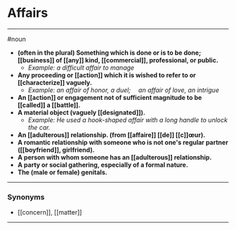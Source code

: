 # Affairs
---
#noun
- **(often in the plural) Something which is done or is to be done; [[business]] of [[any]] kind, [[commercial]], professional, or public.**
	- _Example: a difficult affair to manage_
- **Any proceeding or [[action]] which it is wished to refer to or [[characterize]] vaguely.**
	- _Example: an affair of honor, a duel;  an affair of love, an intrigue_
- **An [[action]] or engagement not of sufficient magnitude to be [[called]] a [[battle]].**
- **A material object (vaguely [[designated]]).**
	- _Example: He used a hook-shaped affair with a long handle to unlock the car._
- **An [[adulterous]] relationship. (from [[affaire]] [[de]] [[c]]œur).**
- **A romantic relationship with someone who is not one's regular partner ([[boyfriend]], girlfriend).**
- **A person with whom someone has an [[adulterous]] relationship.**
- **A party or social gathering, especially of a formal nature.**
- **The (male or female) genitals.**
---
### Synonyms
- [[concern]], [[matter]]
---
